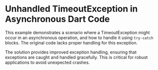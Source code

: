 # Unhandled TimeoutException in Asynchronous Dart Code

This example demonstrates a scenario where a TimeoutException might occur in an asynchronous operation, and how to handle it using `try-catch` blocks. The original code lacks proper handling for this exception.

The solution provides improved exception handling, ensuring that exceptions are caught and handled gracefully.  This is critical for robust applications to avoid unexpected crashes.